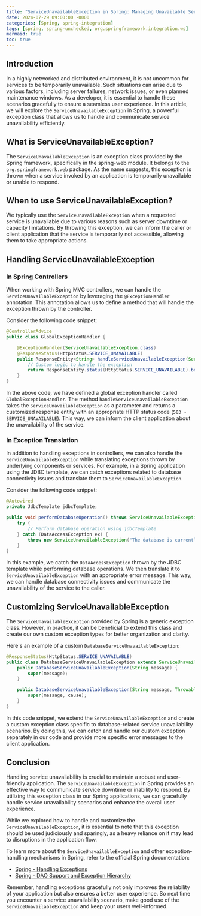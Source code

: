 ```yaml
---
title: "ServiceUnavailableException in Spring: Managing Unavailable Services"
date: 2024-07-29 09:00:00 -0000
categories: [Spring, spring-integration]
tags: [spring, spring-unchecked, org.springframework.integration.ws]
mermaid: true
toc: true
---
```



## Introduction

In a highly networked and distributed environment, it is not uncommon for services to be temporarily unavailable. Such situations can arise due to various factors, including server failures, network issues, or even planned maintenance windows. As a developer, it is essential to handle these scenarios gracefully to ensure a seamless user experience. In this article, we will explore the `ServiceUnavailableException` in Spring, a powerful exception class that allows us to handle and communicate service unavailability efficiently.

## What is ServiceUnavailableException?

The `ServiceUnavailableException` is an exception class provided by the Spring framework, specifically in the spring-web module. It belongs to the `org.springframework.web` package. As the name suggests, this exception is thrown when a service invoked by an application is temporarily unavailable or unable to respond.

## When to use ServiceUnavailableException?

We typically use the `ServiceUnavailableException` when a requested service is unavailable due to various reasons such as server downtime or capacity limitations. By throwing this exception, we can inform the caller or client application that the service is temporarily not accessible, allowing them to take appropriate actions.

## Handling ServiceUnavailableException

### In Spring Controllers

When working with Spring MVC controllers, we can handle the `ServiceUnavailableException` by leveraging the `@ExceptionHandler` annotation. This annotation allows us to define a method that will handle the exception thrown by the controller.

Consider the following code snippet:

```java
@ControllerAdvice
public class GlobalExceptionHandler {

    @ExceptionHandler(ServiceUnavailableException.class)
    @ResponseStatus(HttpStatus.SERVICE_UNAVAILABLE)
    public ResponseEntity<String> handleServiceUnavailableException(ServiceUnavailableException ex) {
        // Custom logic to handle the exception
        return ResponseEntity.status(HttpStatus.SERVICE_UNAVAILABLE).body("The service is currently unavailable. Please try again later.");
    }
}
```

In the above code, we have defined a global exception handler called `GlobalExceptionHandler`. The method `handleServiceUnavailableException` takes the `ServiceUnavailableException` as a parameter and returns a customized response entity with an appropriate HTTP status code (`503 - SERVICE_UNAVAILABLE`). This way, we can inform the client application about the unavailability of the service.

### In Exception Translation

In addition to handling exceptions in controllers, we can also handle the `ServiceUnavailableException` while translating exceptions thrown by underlying components or services. For example, in a Spring application using the JDBC template, we can catch exceptions related to database connectivity issues and translate them to `ServiceUnavailableException`.

Consider the following code snippet:

```java
@Autowired
private JdbcTemplate jdbcTemplate;

public void performDatabaseOperation() throws ServiceUnavailableException {
    try {
        // Perform database operation using jdbcTemplate
    } catch (DataAccessException ex) {
        throw new ServiceUnavailableException("The database is currently unavailable.", ex);
    }
}
```

In this example, we catch the `DataAccessException` thrown by the JDBC template while performing database operations. We then translate it to `ServiceUnavailableException` with an appropriate error message. This way, we can handle database connectivity issues and communicate the unavailability of the service to the caller.

## Customizing ServiceUnavailableException

The `ServiceUnavailableException` provided by Spring is a generic exception class. However, in practice, it can be beneficial to extend this class and create our own custom exception types for better organization and clarity.

Here's an example of a custom `DatabaseServiceUnavailableException`:

```java
@ResponseStatus(HttpStatus.SERVICE_UNAVAILABLE)
public class DatabaseServiceUnavailableException extends ServiceUnavailableException {
    public DatabaseServiceUnavailableException(String message) {
        super(message);
    }

    public DatabaseServiceUnavailableException(String message, Throwable cause) {
        super(message, cause);
    }
}
```

In this code snippet, we extend the `ServiceUnavailableException` and create a custom exception class specific to database-related service unavailability scenarios. By doing this, we can catch and handle our custom exception separately in our code and provide more specific error messages to the client application.

## Conclusion

Handling service unavailability is crucial to maintain a robust and user-friendly application. The `ServiceUnavailableException` in Spring provides an effective way to communicate service downtime or inability to respond. By utilizing this exception class in our Spring applications, we can gracefully handle service unavailability scenarios and enhance the overall user experience.

While we explored how to handle and customize the `ServiceUnavailableException`, it is essential to note that this exception should be used judiciously and sparingly, as a heavy reliance on it may lead to disruptions in the application flow.

To learn more about the `ServiceUnavailableException` and other exception-handling mechanisms in Spring, refer to the official Spring documentation:

- [Spring - Handling Exceptions](https://docs.spring.io/spring-framework/docs/current/reference/html/web.html#mvc-ann-exceptionhandler)
- [Spring - DAO Support and Exception Hierarchy](https://docs.spring.io/spring-framework/docs/current/reference/html/data-access.html#dao-exceptions)

Remember, handling exceptions gracefully not only improves the reliability of your application but also ensures a better user experience. So next time you encounter a service unavailability scenario, make good use of the `ServiceUnavailableException` and keep your users well-informed.